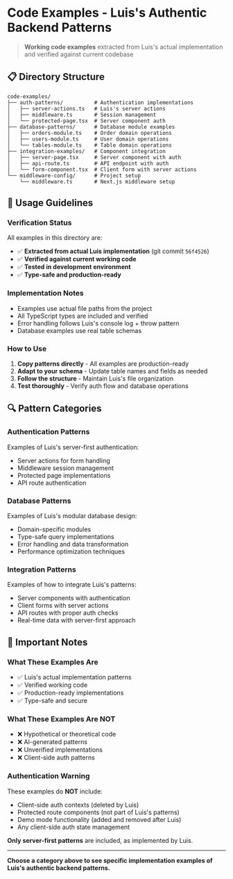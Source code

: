 # Code Examples - Luis's Authentic Backend Patterns

> **Working code examples** extracted from Luis's actual implementation and verified against current codebase

## 📋 Directory Structure

```
code-examples/
├── auth-patterns/          # Authentication implementations
│   ├── server-actions.ts   # Luis's server actions
│   ├── middleware.ts       # Session management
│   └── protected-page.tsx  # Server component auth
├── database-patterns/      # Database module examples
│   ├── orders-module.ts    # Order domain operations
│   ├── users-module.ts     # User domain operations
│   └── tables-module.ts    # Table domain operations
├── integration-examples/   # Component integration
│   ├── server-page.tsx     # Server component with auth
│   ├── api-route.ts        # API endpoint with auth
│   └── form-component.tsx  # Client form with server actions
└── middleware-config/      # Project setup
    └── middleware.ts       # Next.js middleware setup
```

## 🎯 Usage Guidelines

### **Verification Status**

All examples in this directory are:

- ✅ **Extracted from actual Luis implementation** (git commit `56f4526`)
- ✅ **Verified against current working code**
- ✅ **Tested in development environment**
- ✅ **Type-safe and production-ready**

### **Implementation Notes**

- Examples use actual file paths from the project
- All TypeScript types are included and verified
- Error handling follows Luis's console log + throw pattern
- Database examples use real table schemas

### **How to Use**

1. **Copy patterns directly** - All examples are production-ready
2. **Adapt to your schema** - Update table names and fields as needed
3. **Follow the structure** - Maintain Luis's file organization
4. **Test thoroughly** - Verify auth flow and database operations

## 🔍 Pattern Categories

### **Authentication Patterns**

Examples of Luis's server-first authentication:

- Server actions for form handling
- Middleware session management
- Protected page implementations
- API route authentication

### **Database Patterns**

Examples of Luis's modular database design:

- Domain-specific modules
- Type-safe query implementations
- Error handling and data transformation
- Performance optimization techniques

### **Integration Patterns**

Examples of how to integrate Luis's patterns:

- Server components with authentication
- Client forms with server actions
- API routes with proper auth checks
- Real-time data with server-first approach

## 🚨 Important Notes

### **What These Examples Are**

- ✅ Luis's actual implementation patterns
- ✅ Verified working code
- ✅ Production-ready implementations
- ✅ Type-safe and secure

### **What These Examples Are NOT**

- ❌ Hypothetical or theoretical code
- ❌ AI-generated patterns
- ❌ Unverified implementations
- ❌ Client-side auth patterns

### **Authentication Warning**

These examples do **NOT** include:

- Client-side auth contexts (deleted by Luis)
- Protected route components (not part of Luis's patterns)
- Demo mode functionality (added and removed after Luis)
- Any client-side auth state management

**Only server-first patterns** are included, as implemented by Luis.

---

**Choose a category above to see specific implementation examples of Luis's authentic backend patterns.**
